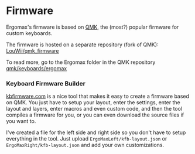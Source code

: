 # Firmware

Ergomax's firmware is based on [QMK](https://qmk.fm/), the (most?) popular firmware for custom keyboards.

The firmware is hosted on a separate repository (fork of QMK): [LouWii/qmk_firmware](https://github.com/LouWii/qmk_firmware)

To read more, go to the Ergomax folder in the QMK repository [qmk/keyboards/ergomax](https://github.com/LouWii/qmk_firmware/tree/master/keyboards/ergomax)

### Keyboard Firmware Builder

[kbfirmware.com](https://kbfirmware.com/) is a nice tool that makes it easy to create a firmware based on QMK. You just have to setup your layout, enter the settings, enter the layout and layers, enter macros and even custom code, and then the tool compiles a firmware for you, or you can even download the source files if you want to.

I've created a file for the left side and right side so you don't have to setup everything in the tool. Just upload `ErgoMaxLeft/kfb-layout.json` or  `ErgoMaxRight/kfb-layout.json` and add your own customizations.